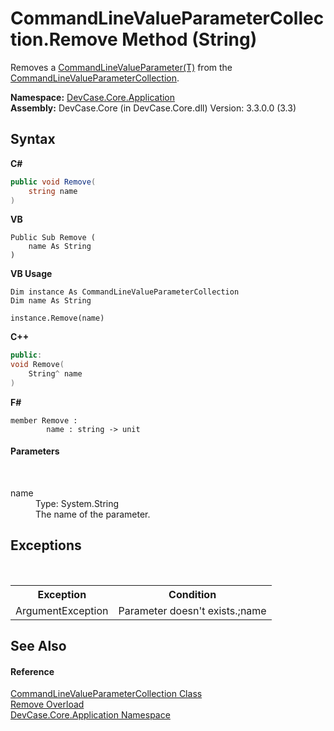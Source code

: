 # CommandLineValueParameterCollection.Remove Method (String)
 

Removes a <a href="T_DevCase_Core_Application_CommandLineValueParameter_1">CommandLineValueParameter(T)</a> from the <a href="T_DevCase_Core_Application_CommandLineValueParameterCollection">CommandLineValueParameterCollection</a>.

**Namespace:**&nbsp;<a href="N_DevCase_Core_Application">DevCase.Core.Application</a><br />**Assembly:**&nbsp;DevCase.Core (in DevCase.Core.dll) Version: 3.3.0.0 (3.3)

## Syntax

**C#**<br />
``` C#
public void Remove(
	string name
)
```

**VB**<br />
``` VB
Public Sub Remove ( 
	name As String
)
```

**VB Usage**<br />
``` VB Usage
Dim instance As CommandLineValueParameterCollection
Dim name As String

instance.Remove(name)
```

**C++**<br />
``` C++
public:
void Remove(
	String^ name
)
```

**F#**<br />
``` F#
member Remove : 
        name : string -> unit 

```


#### Parameters
&nbsp;<dl><dt>name</dt><dd>Type: System.String<br />The name of the parameter.</dd></dl>

## Exceptions
&nbsp;<table><tr><th>Exception</th><th>Condition</th></tr><tr><td>ArgumentException</td><td>Parameter doesn't exists.;name</td></tr></table>

## See Also


#### Reference
<a href="T_DevCase_Core_Application_CommandLineValueParameterCollection">CommandLineValueParameterCollection Class</a><br /><a href="Overload_DevCase_Core_Application_CommandLineValueParameterCollection_Remove">Remove Overload</a><br /><a href="N_DevCase_Core_Application">DevCase.Core.Application Namespace</a><br />